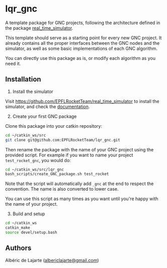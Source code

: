 # lqr_gnc
A template package for GNC projects, following the architecture defined in the package [real_time_simulator](https://github.com/EPFLRocketTeam/real_time_simulator).

This template should serve as a starting point for every new GNC project. It already contains all the proper interfaces between the GNC nodes and the simulator, as well as some basic implementations of each GNC algorithm.

You can directly use this package as is, or modify each algorithm as you need it.

## Installation
1. Install the simulator

Visit https://github.com/EPFLRocketTeam/real_time_simulator to install the simulator, and check the [documentation](http://wiki.ros.org/real_time_simulator).

2. Create your first GNC package

Clone this package into your catkin repository:
```bash
cd ~/catkin_ws/src
git clone git@github.com:EPFLRocketTeam/lqr_gnc.git
```

Then rename the package with the name of your GNC project using the provided script. For example if you want to name your project `test_rocket_gnc`, you would do:
```bash
cd ~/catkin_ws/src/lqr_gnc
bash_scripts/create_GNC_package.sh test_rocket
```
Note that the script will automatically add `_gnc` at the end to respect the convention. The name is also converted to lower case.

You can use this script as many times as you want until you're happy with the name of your project.

3. Build and setup
```bash
cd ~/catkin_ws
catkin_make
source devel/setup.bash
```


## Authors

Albéric de Lajarte (albericlajarte@gmail.com)
